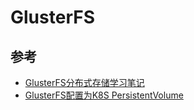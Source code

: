 # GlusterFS

## 参考

* [GlusterFS分布式存储学习笔记](https://www.cnblogs.com/kevingrace/p/8709544.html)
* [GlusterFS配置为K8S PersistentVolume](https://jimmysong.io/kubernetes-handbook/practice/using-glusterfs-for-persistent-storage.html)